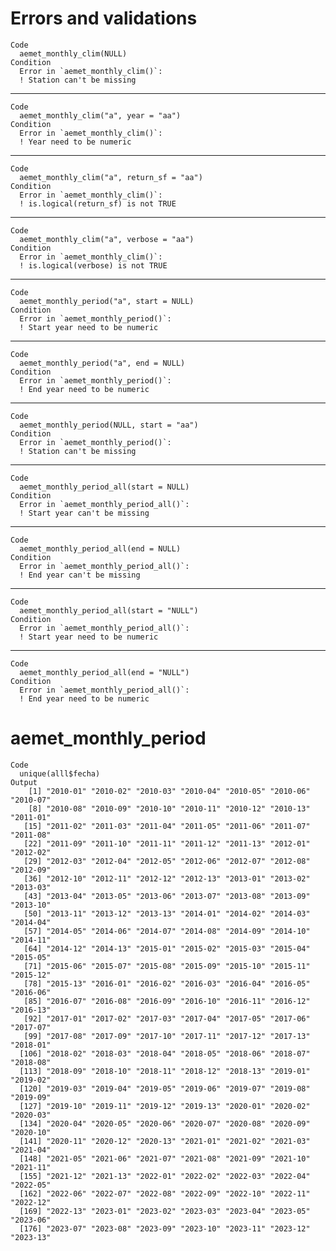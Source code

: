 # Errors and validations

    Code
      aemet_monthly_clim(NULL)
    Condition
      Error in `aemet_monthly_clim()`:
      ! Station can't be missing

---

    Code
      aemet_monthly_clim("a", year = "aa")
    Condition
      Error in `aemet_monthly_clim()`:
      ! Year need to be numeric

---

    Code
      aemet_monthly_clim("a", return_sf = "aa")
    Condition
      Error in `aemet_monthly_clim()`:
      ! is.logical(return_sf) is not TRUE

---

    Code
      aemet_monthly_clim("a", verbose = "aa")
    Condition
      Error in `aemet_monthly_clim()`:
      ! is.logical(verbose) is not TRUE

---

    Code
      aemet_monthly_period("a", start = NULL)
    Condition
      Error in `aemet_monthly_period()`:
      ! Start year need to be numeric

---

    Code
      aemet_monthly_period("a", end = NULL)
    Condition
      Error in `aemet_monthly_period()`:
      ! End year need to be numeric

---

    Code
      aemet_monthly_period(NULL, start = "aa")
    Condition
      Error in `aemet_monthly_period()`:
      ! Station can't be missing

---

    Code
      aemet_monthly_period_all(start = NULL)
    Condition
      Error in `aemet_monthly_period_all()`:
      ! Start year can't be missing

---

    Code
      aemet_monthly_period_all(end = NULL)
    Condition
      Error in `aemet_monthly_period_all()`:
      ! End year can't be missing

---

    Code
      aemet_monthly_period_all(start = "NULL")
    Condition
      Error in `aemet_monthly_period_all()`:
      ! Start year need to be numeric

---

    Code
      aemet_monthly_period_all(end = "NULL")
    Condition
      Error in `aemet_monthly_period_all()`:
      ! End year need to be numeric

# aemet_monthly_period

    Code
      unique(alll$fecha)
    Output
        [1] "2010-01" "2010-02" "2010-03" "2010-04" "2010-05" "2010-06" "2010-07"
        [8] "2010-08" "2010-09" "2010-10" "2010-11" "2010-12" "2010-13" "2011-01"
       [15] "2011-02" "2011-03" "2011-04" "2011-05" "2011-06" "2011-07" "2011-08"
       [22] "2011-09" "2011-10" "2011-11" "2011-12" "2011-13" "2012-01" "2012-02"
       [29] "2012-03" "2012-04" "2012-05" "2012-06" "2012-07" "2012-08" "2012-09"
       [36] "2012-10" "2012-11" "2012-12" "2012-13" "2013-01" "2013-02" "2013-03"
       [43] "2013-04" "2013-05" "2013-06" "2013-07" "2013-08" "2013-09" "2013-10"
       [50] "2013-11" "2013-12" "2013-13" "2014-01" "2014-02" "2014-03" "2014-04"
       [57] "2014-05" "2014-06" "2014-07" "2014-08" "2014-09" "2014-10" "2014-11"
       [64] "2014-12" "2014-13" "2015-01" "2015-02" "2015-03" "2015-04" "2015-05"
       [71] "2015-06" "2015-07" "2015-08" "2015-09" "2015-10" "2015-11" "2015-12"
       [78] "2015-13" "2016-01" "2016-02" "2016-03" "2016-04" "2016-05" "2016-06"
       [85] "2016-07" "2016-08" "2016-09" "2016-10" "2016-11" "2016-12" "2016-13"
       [92] "2017-01" "2017-02" "2017-03" "2017-04" "2017-05" "2017-06" "2017-07"
       [99] "2017-08" "2017-09" "2017-10" "2017-11" "2017-12" "2017-13" "2018-01"
      [106] "2018-02" "2018-03" "2018-04" "2018-05" "2018-06" "2018-07" "2018-08"
      [113] "2018-09" "2018-10" "2018-11" "2018-12" "2018-13" "2019-01" "2019-02"
      [120] "2019-03" "2019-04" "2019-05" "2019-06" "2019-07" "2019-08" "2019-09"
      [127] "2019-10" "2019-11" "2019-12" "2019-13" "2020-01" "2020-02" "2020-03"
      [134] "2020-04" "2020-05" "2020-06" "2020-07" "2020-08" "2020-09" "2020-10"
      [141] "2020-11" "2020-12" "2020-13" "2021-01" "2021-02" "2021-03" "2021-04"
      [148] "2021-05" "2021-06" "2021-07" "2021-08" "2021-09" "2021-10" "2021-11"
      [155] "2021-12" "2021-13" "2022-01" "2022-02" "2022-03" "2022-04" "2022-05"
      [162] "2022-06" "2022-07" "2022-08" "2022-09" "2022-10" "2022-11" "2022-12"
      [169] "2022-13" "2023-01" "2023-02" "2023-03" "2023-04" "2023-05" "2023-06"
      [176] "2023-07" "2023-08" "2023-09" "2023-10" "2023-11" "2023-12" "2023-13"

